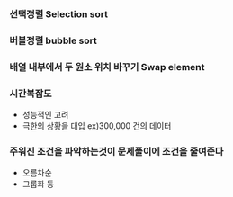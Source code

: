 ### 선택정렬 Selection sort
### 버블정렬 bubble sort

### 배열 내부에서 두 원소 위치 바꾸기 Swap element

### 시간복잡도
- 성능적인 고려
- 극한의 상황을 대입 ex)300,000 건의 데이터

### 주워진 조건을 파악하는것이 문제풀이에 조건을 줄여준다
- 오름차순
- 그룹화 등
